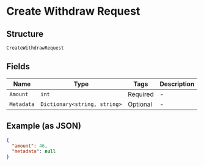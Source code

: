 
# Create Withdraw Request

## Structure

`CreateWithdrawRequest`

## Fields

| Name | Type | Tags | Description |
|  --- | --- | --- | --- |
| `Amount` | `int` | Required | - |
| `Metadata` | `Dictionary<string, string>` | Optional | - |

## Example (as JSON)

```json
{
  "amount": 46,
  "metadata": null
}
```

